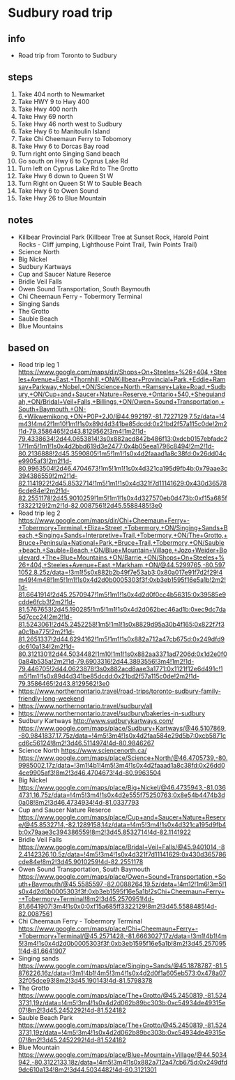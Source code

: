 # Sudbury road trip  

## info  
* Road trip from Toronto to Sudbury

## steps  
1. Take 404 north to Newmarket
2. Take HWY 9 to Hwy 400
3. Take Hwy 400 north
4. Take Hwy 69 north
5. Take Hwy 46 north west to Sudbury
6. Take Hwy 6 to Manitoulin Island
7. Take Chi Cheemaun Ferry to Tobomory
8. Take Hwy 6 to Dorcas Bay road
9. Turn right onto Singing Sand beach
10. Go south on Hwy 6 to Cyprus Lake Rd
11. Turn left on Cyprus Lake Rd to The Grotto
12. Take Hwy 6 down to Queen St W
13. Turn Right on Queen St W to Sauble Beach
14. Take Hwy 6 to Owen Sound
15. Take Hwy 26 to Blue Mountain

## notes  
*  Killbear Provincial Park (Killbear Tree at Sunset Rock, Harold Point Rocks - Cliff jumping, Lighthouse Point Trail, Twin Points Trail) 
*  Science North
*  Big Nickel
*  Sudbury Kartways
*  Cup and Saucer Nature Reserce
*  Bridle Veil Falls
*  Owen Sound Transportation, South Baymouth
*  Chi Cheemaun Ferry - Tobermory Terminal
*  Singing Sands
*  The Grotto
*  Sauble Beach
*  Blue Mountains

## based on  
*  Road trip leg 1 https://www.google.com/maps/dir/Shops+On+Steeles+%26+404,+Steeles+Avenue+East,+Thornhill,+ON/Killbear+Provincial+Park,+Eddie+Ramsay+Parkway,+Nobel,+ON/Science+North,+Ramsey+Lake+Road,+Sudbury,+ON/Cup+and+Saucer+Nature+Reserve,+Ontario+540,+Sheguiandah,+ON/Bridal+Veil+Falls,+Billings,+ON/Owen+Sound+Transportation,+South+Baymouth,+ON-6,+Wikwemikong,+ON+P0P+2J0/@44.992197,-81.7227129,7.5z/data=!4m43!4m42!1m10!1m1!1s0x89d4d341be85dcdd:0x21bd2f57a115c0de!2m2!1d-79.3586465!2d43.8129562!3m4!1m2!1d-79.4338634!2d44.0653814!3s0x882acd842b486f13:0xdcb0157ebfadc217!1m5!1m1!1s0x4d2bbd619d3e2477:0x4b05eea1796c8494!2m2!1d-80.2136888!2d45.3590805!1m5!1m1!1s0x4d2faaad1a8c38fd:0x26dd04ce9905af3!2m2!1d-80.9963504!2d46.4704673!1m5!1m1!1s0x4d321ca195d9fb4b:0x79aae3c394386559!2m2!1d-82.1141922!2d45.8532714!1m5!1m1!1s0x4d321f7d11141629:0x430d365786cde84e!2m2!1d-82.2551178!2d45.9010259!1m5!1m1!1s0x4d327570eb0d473b:0xf15a685ff3322129!2m2!1d-82.0087561!2d45.5588485!3e0
*  Road trip leg 2 https://www.google.com/maps/dir/Chi+Cheemaun+Ferry+-+Tobermory+Terminal,+Eliza+Street,+Tobermory,+ON/Singing+Sands+Beach,+Singing+Sands+Interpretive+Trail,+Tobermory,+ON/The+Grotto,+Bruce+Peninsula+National+Park,+Bruce+Trail,+Tobermory,+ON/Sauble+beach,+Sauble+Beach,+ON/Blue+Mountain+Village,+Jozo+Weider+Boulevard,+The+Blue+Mountains,+ON/Barrie,+ON/Shops+On+Steeles+%26+404,+Steeles+Avenue+East,+Markham,+ON/@44.5299765,-80.5971052,8.25z/data=!3m1!5s0x882b2b49f7e53ab3:0x80a017e91f7d2f29!4m49!4m48!1m5!1m1!1s0x4d2d0b0005303f3f:0xb3eb1595f16e5a1b!2m2!1d-81.6641914!2d45.2570947!1m5!1m1!1s0x4d2d0f0cc4b56315:0x39585e9cdde6fcb3!2m2!1d-81.5767653!2d45.190285!1m5!1m1!1s0x4d2d062bec46ad1b:0xec9dc7da5d7ccc24!2m2!1d-81.5243061!2d45.2452258!1m5!1m1!1s0x8829d95a30b4f165:0x822f7f3a0c1ba775!2m2!1d-81.2651337!2d44.6294162!1m5!1m1!1s0x882a712a47cb675d:0x249dfd9dc610a134!2m2!1d-80.3121301!2d44.5034482!1m10!1m1!1s0x882aa3371ad7206d:0x1d2e0f00a84b535a!2m2!1d-79.6903316!2d44.3893556!3m4!1m2!1d-79.446705!2d44.0623878!3s0x882acd8aae3a1771:0x1121f12e6d491c!1m5!1m1!1s0x89d4d341be85dcdd:0x21bd2f57a115c0de!2m2!1d-79.3586465!2d43.8129562!3e0
*  https://www.northernontario.travel/road-trips/toronto-sudbury-family-friendly-long-weekend
*  https://www.northernontario.travel/sudbury/all
*  https://www.northernontario.travel/sudbury/bakeries-in-sudbury
*  Sudbury Kartways http://www.sudburykartways.com/ https://www.google.com/maps/place/Sudbury+Kartways/@46.5107869,-80.9841837,17.75z/data=!4m5!3m4!1s0x4d2faa584e29d5b7:0xcb5871ccd6c56124!8m2!3d46.5114974!4d-80.9846267
*  Science North https://www.sciencenorth.ca/ https://www.google.com/maps/place/Science+North/@46.4705739,-80.9985002,17z/data=!3m1!4b1!4m5!3m4!1s0x4d2faaad1a8c38fd:0x26dd04ce9905af3!8m2!3d46.4704673!4d-80.9963504
*  Big Nickel https://www.google.com/maps/place/Big+Nickel/@46.4735943,-81.0364731,16.75z/data=!4m5!3m4!1s0x4d2e555f75250763:0x8e54b4474b3d0a08!8m2!3d46.4734934!4d-81.0337793
*  Cup and Saucer Nature Reserce https://www.google.com/maps/place/Cup+and+Saucer+Nature+Reserve/@45.8532714,-82.1289158,14z/data=!4m5!3m4!1s0x4d321ca195d9fb4b:0x79aae3c394386559!8m2!3d45.8532714!4d-82.1141922
*  Bridle Veil Falls https://www.google.com/maps/place/Bridal+Veil+Falls/@45.9401014,-82.4142326,10.5z/data=!4m5!3m4!1s0x4d321f7d11141629:0x430d365786cde84e!8m2!3d45.9010259!4d-82.2551178
*  Owen Sound Transportation, South Baymouth https://www.google.com/maps/place/Owen+Sound+Transportation,+South+Baymouth/@45.5585597,-82.0088264,19.5z/data=!4m12!1m6!3m5!1s0x4d2d0b0005303f3f:0xb3eb1595f16e5a1b!2sChi+Cheemaun+Ferry+-+Tobermory+Terminal!8m2!3d45.2570951!4d-81.6641907!3m4!1s0x0:0xf15a685ff3322129!8m2!3d45.5588485!4d-82.0087561
*  Chi Cheemaun Ferry - Tobermory Terminal https://www.google.com/maps/place/Chi+Cheemaun+Ferry+-+Tobermory+Terminal/@45.2571428,-81.6663027,17z/data=!3m1!4b1!4m5!3m4!1s0x4d2d0b0005303f3f:0xb3eb1595f16e5a1b!8m2!3d45.2570951!4d-81.6641907
*  Singing sands https://www.google.com/maps/place/Singing+Sands/@45.1878787,-81.5876226,16z/data=!3m1!4b1!4m5!3m4!1s0x4d2d0f1a605eb573:0x478a0732f05dce93!8m2!3d45.190143!4d-81.5798378
*  The Grotto https://www.google.com/maps/place/The+Grotto/@45.2450819,-81.5243731,19z/data=!4m5!3m4!1s0x4d2d062b89bc303b:0xc54934de49315e07!8m2!3d45.2452292!4d-81.524182
*  Sauble Beach Park https://www.google.com/maps/place/The+Grotto/@45.2450819,-81.5243731,19z/data=!4m5!3m4!1s0x4d2d062b89bc303b:0xc54934de49315e07!8m2!3d45.2452292!4d-81.524182
*  Blue Mountain https://www.google.com/maps/place/Blue+Mountain+Village/@44.5034942,-80.3122133,18z/data=!4m5!3m4!1s0x882a712a47cb675d:0x249dfd9dc610a134!8m2!3d44.5034482!4d-80.3121301
